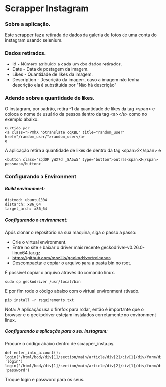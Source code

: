 # Scrapper Instagram

### Sobre a aplicação.
Este scrapper faz a retirada de dados da galeria de fotos de uma conta do instagram usando selenium.

### Dados retirados.
   * Id - Número atribuido a cada um dos dados retirados.
   * Date - Data de postagem da imagem.
   * Likes - Quantidade de likes da imagem.
   * Description  - Descrição da imagem, caso a imagem não tenha descrição ela é substituida por "Não há descrição"

### Adendo sobre a quantidade de likes.

O instagram, por padrão, retira -1 da quantidade de likes da tag \<span> e coloca o nome de usuário da pessoa dentro da tag \<a>\</a> como no exemplo abaixo.

    Curtido por 
    <a class="FPmhX notranslate cqXBL" title="random_user" href="/random_user/">random_user</a>
    e 

A aplicação retira a quantidade de likes de dentro da tag \<span>2\</span> e 
    
    <button class="sqdOP yWX7d _8A5w5" type="button">outras<span>2</span> pessoas</button>

### Configurando o Environment

##### Build environment:
    distmod: ubuntu1804
    distarch: x86_64
    target_arch: x86_64
    
##### Configurando o environment:

Após clonar o repositório na sua maquina, siga o passo a passo:
* Crie o virtual environment.
* Entre no site e baixar o driver mais recente geckodriver-v0.26.0-linux64.tar.gz
* https://github.com/mozilla/geckodriver/releases
* Descompactar e copiar o arquivo para a pasta bin no root.

É possível copiar o arquivo através do comando linux.
    
    sudo cp geckodriver /usr/local/bin

E por fim rode o código abaixo com o virtual environment ativado.
    
    pip install -r requirements.txt
    
Nota: A aplicação usa o firefox para rodar, então é importante que o browser e o geckodriver estejam instalados corretamente no environment linux.

##### Configurando a aplicação para o seu instagram:

Procure o código abaixo dentro de scrapper_insta.py.
    
    def enter_into_account():
    login('/html/body/div[1]/section/main/article/div[2]/div[1]/div/form/div[2]/div/label/input', 'login')
    login('/html/body/div[1]/section/main/article/div[2]/div[1]/div/form/div[3]/div/label/input', 'password')
    
Troque login e password para os seus.